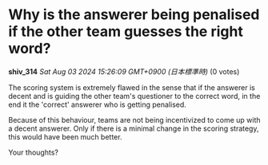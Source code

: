 # Why is the answerer being penalised if the other team guesses the right word?

**shiv_314** *Sat Aug 03 2024 15:26:09 GMT+0900 (日本標準時)* (0 votes)

The scoring system is extremely flawed in the sense that if the answerer is decent and is guiding the other team's questioner to the correct word, in the end it the 'correct' answerer who is getting penalised. 

Because of this behaviour, teams are not being incentivized to come up with a decent answerer. Only if there is a minimal change in the scoring strategy, this would have been much better.

Your thoughts? 



